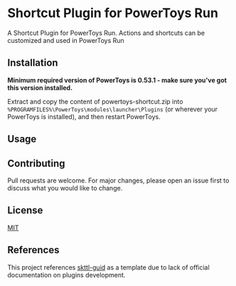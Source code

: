 # Shortcut Plugin for PowerToys Run

A Shortcut Plugin for PowerToys Run. Actions and shortcuts can be customized and used in PowerToys Run

## Installation

**Minimum required version of PowerToys is 0.53.1 - make sure you've got this version installed.**

Extract and copy the content of powertoys-shortcut.zip into `%PROGRAMFILES%\PowerToys\modules\launcher\Plugins` (or wherever your PowerToys is installed), and then restart PowerToys. 

## Usage


## Contributing
Pull requests are welcome. For major changes, please open an issue first to discuss what you would like to change.

## License
[MIT](https://choosealicense.com/licenses/mit/)

## References
This project references [skttl-guid](https://github.com/skttl/ptrun-guid/) as a template due to lack of official documentation on plugins development. 